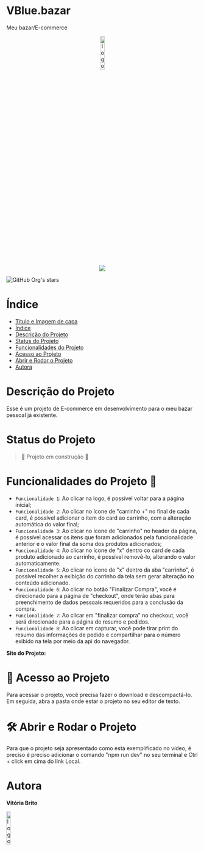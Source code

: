 
# VBlue.bazar

Meu bazar/E-commerce
<p align="center">
<img alt="logo" src="https://github.com/Vihbrito/VBlue.bazar/assets/142455532/fcda9122-48e9-40ed-a554-f5cecb995b83" style="width: 15%;" />
</p> 


<p align="center">
<img loading="lazy" src="http://img.shields.io/static/v1?label=STATUS&message=EM%20DESENVOLVIMENTO&color=GREEN&style=for-the-badge"/>
</p>

![GitHub Org's stars](https://img.shields.io/github/stars/camilafernanda?style=social)



# Índice 

* [Título e Imagem de capa](#Título-e-Imagem-de-capa)
* [Índice](#índice)
* [Descrição do Projeto](#descrição-do-projeto)
* [Status do Projeto](#status-do-Projeto)
* [Funcionalidades do Projeto](#funcionalidades-do-projeto)
* [Acesso ao Projeto](#acesso-ao-projeto)
* [Abrir e Rodar o Projeto](#abrir-e-rodar-o-projeto)
* [Autora](#autora)


# Descrição do Projeto
Esse é um projeto de E-commerce em desenvolvimento para o meu bazar pessoal já existente.

# Status do Projeto
> :construction: Projeto em construção :construction:

# Funcionalidades do Projeto :hammer: 

- `Funcionalidade 1`: Ao clicar na logo, é possível voltar para a página inicial;
- `Funcionalidade 2`: Ao clicar no ícone de "carrinho +" no final de cada card, é possível adicionar o item do card ao carrinho, com a alteração automática do valor final;
- `Funcionalidade 3`: Ao clicar no ícone de "carrinho" no header da página, é possível acessar os itens que foram adicionados pela funcionalidade anterior e o valor final da soma dos produtos adicionados; 
- `Funcionalidade 4`: Ao clicar no ícone de "x" dentro co card de cada produto adicionado ao carrinho, é possível removê-lo, alterando o valor automaticamente.
- `Funcionalidade 5`:  Ao clicar no ícone de "x" dentro da aba "carrinho", é possível recolher a exibição do carrinho da tela sem gerar alteração no conteúdo adicionado.
- `Funcionalidade 6`: Ao clicar no botão "Finalizar Compra", você é direcionado para a página de "checkout", onde terão abas para preenchimento de dados pessoais requeridos para a conclusão da compra.
- `Funcionalidade 7`: Ao clicar em "finalizar compra" no checkout, você será direcionado para a página de resumo e pedidos.
- `Funcionalidade 8`: Ao clicar em capturar, você pode tirar print do resumo das informações de pedido e compartilhar para o número exibido na tela por meio da api do navegador.

**Site do Projeto:**



# 📁 Acesso ao Projeto 

Para acessar o projeto, você precisa fazer o download e descompactá-lo. Em seguida, abra a pasta onde estar o projeto no seu editor de texto.

# 🛠️ Abrir e Rodar o Projeto 

Para que o projeto seja apresentado como está exemplificado no vídeo, é preciso  é preciso adicionar o comando "npm run dev" no seu terminal e Ctrl + click em cima do link Local.

# Autora
**Vitória Brito**
<p align="start">
<img alt="logo" src="https://github.com/Vihbrito/VBlue.bazar/assets/142455532/431b3543-17a7-4dc5-a462-b338eb11dacf" style="width: 15%;" />
</p> 
